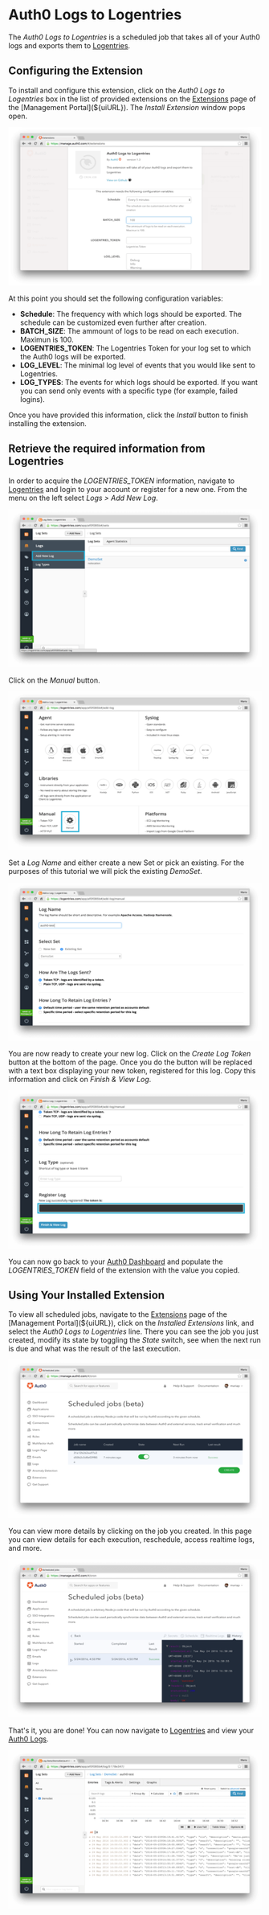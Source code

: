 # Auth0 Logs to Logentries

The *Auth0 Logs to Logentries* is a scheduled job that takes all of your Auth0 logs and exports them to [Logentries](https://logentries.com).

## Configuring the Extension

To install and configure this extension, click on the _Auth0 Logs to Logentries_ box in the list of provided extensions on the [Extensions](${uiURL}/#/extensions) page of the [Management Portal](${uiURL}). The _Install Extension_ window pops open.

![](/media/articles/extensions/logentries/extension-mgmt-logentries.png)

At this point you should set the following configuration variables:
- **Schedule**: The frequency with which logs should be exported. The schedule can be customized even further after creation.
- **BATCH_SIZE**: The ammount of logs to be read on each execution. Maximun is 100.
- **LOGENTRIES_TOKEN**: The Logentries Token for your log set to which the Auth0 logs will be exported.
- **LOG_LEVEL**: The minimal log level of events that you would like sent to Logentries.
- **LOG_TYPES**: The events for which logs should be exported.  If you want you can send only events with a specific type (for example, failed logins).

Once you have provided this information, click the *Install* button to finish installing the extension.

## Retrieve the required information from Logentries

In order to acquire the *LOGENTRIES_TOKEN* information, navigate to [Logentries](https://logentries.com) and login to your account or register for a new one. From the menu on the left select *Logs > Add New Log*.

![](/media/articles/extensions/logentries/logentries-newlog-menu.png)

Click on the *Manual* button.

![](/media/articles/extensions/logentries/logentries-newlog-manual.png)

Set a *Log Name* and either create a new Set or pick an existing. For the purposes of this tutorial we will pick the existing *DemoSet*.

![](/media/articles/extensions/logentries/logentries-newlog-info.png)

You are now ready to create your new log. Click on the *Create Log Token* button at the bottom of the page. Once you do the button will be replaced with a text box displaying your new token, registered for this log. Copy this information and click on *Finish & View Log*.

![](/media/articles/extensions/logentries/logentries-newlog-token.png)

You can now go back to your [Auth0 Dashboard](${uiURL}) and populate the *LOGENTRIES_TOKEN* field of the extension with the value you copied.

## Using Your Installed Extension

 To view all scheduled jobs, navigate to the [Extensions](${uiURL}/#/extensions) page of the [Management Portal](${uiURL}), click on the *Installed Extensions* link, and select the *Auth0 Logs to Logentries* line. There you can see the job you just created, modify its state by toggling the *State* switch, see when the next run is due and what was the result of the last execution. 

![](/media/articles/extensions/logentries/view-cron-jobs.png)

You can view more details by clicking on the job you created. In this page you can view details for each execution, reschedule, access realtime logs, and more.

![](/media/articles/extensions/logentries/view-cron-details.png)

That's it, you are done! You can now navigate to [Logentries](https://logentries.com) and view your [Auth0 Logs](${uiURL}/#/logs).

![](/media/articles/extensions/logentries/logentries-view-logs.png)
